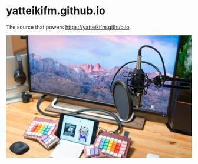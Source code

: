 # yatteikifm.github.io

The source that powers https://yatteikifm.github.io.

![image](/images/header.jpg)
